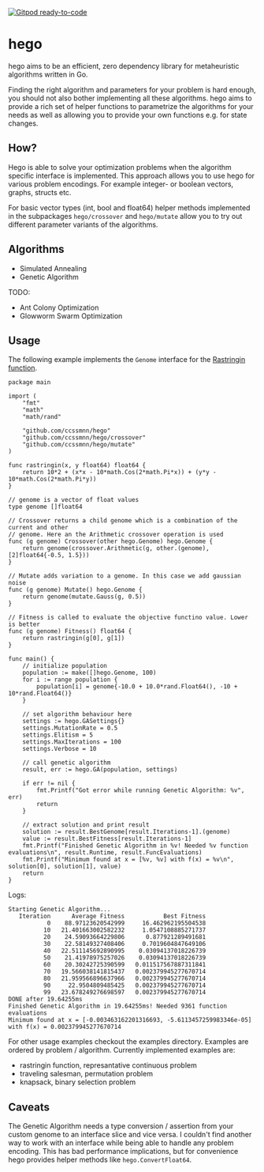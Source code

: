 [![Gitpod ready-to-code](https://img.shields.io/badge/Gitpod-ready--to--code-blue?logo=gitpod)](https://gitpod.io/#https://github.com/ccssmnn/hego)

# hego

hego aims to be an efficient, zero dependency library for metaheuristic algorithms written in Go.

Finding the right algorithm and parameters for your problem is hard enough, you should not also bother implementing all these algorithms. hego aims to provide a rich set of helper functions to parametrize the algorithms for your needs as well as allowing you to provide your own functions e.g. for state changes.

## How?

Hego is able to solve your optimization problems when the algorithm specific interface is implemented. This approach allows you to use hego for various problem encodings. For example integer- or boolean vectors, graphs, structs etc.

For basic vector types (int, bool and float64) helper methods implemented in the subpackages `hego/crossover` and `hego/mutate` allow you to try out different parameter variants of the algorithms.

## Algorithms

- Simulated Annealing
- Genetic Algorithm

TODO:

- Ant Colony Optimization
- Glowworm Swarm Optimization

## Usage

The following example implements the `Genome` interface for the [Rastringin function](https://en.wikipedia.org/wiki/Rastrigin_function).

```golang
package main

import (
	"fmt"
	"math"
	"math/rand"

	"github.com/ccssmnn/hego"
	"github.com/ccssmnn/hego/crossover"
	"github.com/ccssmnn/hego/mutate"
)

func rastringin(x, y float64) float64 {
	return 10*2 + (x*x - 10*math.Cos(2*math.Pi*x)) + (y*y - 10*math.Cos(2*math.Pi*y))
}

// genome is a vector of float values
type genome []float64

// Crossover returns a child genome which is a combination of the current and other
// genome. Here an the Arithmetic crossover operation is used
func (g genome) Crossover(other hego.Genome) hego.Genome {
	return genome(crossover.Arithmetic(g, other.(genome), [2]float64{-0.5, 1.5}))
}

// Mutate adds variation to a genome. In this case we add gaussian noise
func (g genome) Mutate() hego.Genome {
	return genome(mutate.Gauss(g, 0.5))
}

// Fitness is called to evaluate the objective functino value. Lower is better
func (g genome) Fitness() float64 {
	return rastringin(g[0], g[1])
}

func main() {
	// initialize population
	population := make([]hego.Genome, 100)
	for i := range population {
		population[i] = genome{-10.0 + 10.0*rand.Float64(), -10 + 10*rand.Float64()}
	}

	// set algorithm behaviour here
	settings := hego.GASettings{}
	settings.MutationRate = 0.5
	settings.Elitism = 5
	settings.MaxIterations = 100
	settings.Verbose = 10

	// call genetic algorithm
	result, err := hego.GA(population, settings)

	if err != nil {
		fmt.Printf("Got error while running Genetic Algorithm: %v", err)
		return
	}

	// extract solution and print result
	solution := result.BestGenome[result.Iterations-1].(genome)
	value := result.BestFitness[result.Iterations-1]
	fmt.Printf("Finished Genetic Algorithm in %v! Needed %v function evaluations\n", result.Runtime, result.FuncEvaluations)
	fmt.Printf("Minimum found at x = [%v, %v] with f(x) = %v\n", solution[0], solution[1], value)
	return
}

```

Logs:

```
Starting Genetic Algorithm...
   Iteration      Average Fitness           Best Fitness
           0    88.97123620542999     16.462962195504538
          10   21.401663002582232     1.0547108885271737
          20    24.59093664229806      0.877921289491681
          30    22.58149327408406     0.7019604847649106
          40   22.511145692890995    0.03094137018226739
          50    21.41978975257026    0.03094137018226739
          60    20.30242725390599   0.011517567887311841
          70   19.566038141815437   0.002379945277670714
          80   21.959566896637966   0.002379945277670714
          90     22.9504809485425   0.002379945277670714
          99   23.678249276698597   0.002379945277670714
DONE after 19.64255ms
Finished Genetic Algorithm in 19.64255ms! Needed 9361 function evaluations
Minimum found at x = [-0.003463162201316693, -5.6113457259983346e-05] with f(x) = 0.002379945277670714
```

For other usage examples checkout the examples directory. Examples are ordered by problem / algorithm. Currently implemented examples are:

- rastringin function, represantative continuous problem
- traveling salesman, permutation problem
- knapsack, binary selection problem

## Caveats

The Genetic Algorithm needs a type conversion / assertion from your custom genome to an interface slice and vice versa. I couldn't find another way to work with an interface while being able to handle any problem encoding. This has bad performance implications, but for convenience hego provides helper methods like `hego.ConvertFloat64`.
